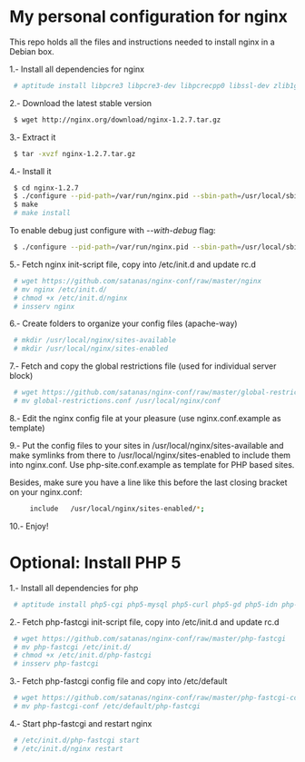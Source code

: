 My personal configuration for nginx
===================================

This repo holds all the files and instructions needed to install nginx in a Debian box.

1.- Install all dependencies for nginx

```bash
 # aptitude install libpcre3 libpcre3-dev libpcrecpp0 libssl-dev zlib1g-dev build-essential
```

2.- Download the latest stable version

```bash
 $ wget http://nginx.org/download/nginx-1.2.7.tar.gz
```

3.- Extract it

```bash
 $ tar -xvzf nginx-1.2.7.tar.gz
```
4.- Install it

```bash
 $ cd nginx-1.2.7
 $ ./configure --pid-path=/var/run/nginx.pid --sbin-path=/usr/local/sbin --with-http_ssl_module
 $ make
 # make install
```
To enable debug just configure with *--with-debug* flag:
```bash
 $ ./configure --pid-path=/var/run/nginx.pid --sbin-path=/usr/local/sbin --with-http_ssl_module
```

5.- Fetch nginx init-script file, copy into /etc/init.d and update rc.d

```bash
 # wget https://github.com/satanas/nginx-conf/raw/master/nginx
 # mv nginx /etc/init.d/
 # chmod +x /etc/init.d/nginx
 # insserv nginx
```

6.- Create folders to organize your config files (apache-way)

```bash
 # mkdir /usr/local/nginx/sites-available
 # mkdir /usr/local/nginx/sites-enabled
```

7.- Fetch and copy the global restrictions file (used for individual server block)

```bash
 # wget https://github.com/satanas/nginx-conf/raw/master/global-restrictions.conf
 # mv global-restrictions.conf /usr/local/nginx/conf
```

8.- Edit the nginx config file at your pleasure (use nginx.conf.example as template)


9.- Put the config files to your sites in /usr/local/nginx/sites-available and make symlinks 
from there to /usr/local/nginx/sites-enabled to include them into nginx.conf. Use php-site.conf.example
as template for PHP based sites.

Besides, make sure you have a line like this before the last closing bracket on your nginx.conf:

```bash
     include   /usr/local/nginx/sites-enabled/*;
```

10.- Enjoy!

Optional: Install PHP 5
=======================

1.- Install all dependencies for php

```bash
 # aptitude install php5-cgi php5-mysql php5-curl php5-gd php5-idn php-pear php5-imagick php5-imap php5-json php5-mcrypt php5-memcache php5-mhash php5-ming php5-ps php5-pspell php5-recode php5-snmp php5-sqlite php5-tidy php5-xmlrpc php5-xsl
```

2.- Fetch php-fastcgi init-script file, copy into /etc/init.d and update rc.d

```bash
 # wget https://github.com/satanas/nginx-conf/raw/master/php-fastcgi
 # mv php-fastcgi /etc/init.d/
 # chmod +x /etc/init.d/php-fastcgi
 # insserv php-fastcgi
```
3.- Fetch php-fastcgi config file and copy into /etc/default

```bash
 # wget https://github.com/satanas/nginx-conf/raw/master/php-fastcgi-conf
 # mv php-fastcgi-conf /etc/default/php-fastcgi
```

4.- Start php-fastcgi and restart nginx

```bash
 # /etc/init.d/php-fastcgi start
 # /etc/init.d/nginx restart
```


